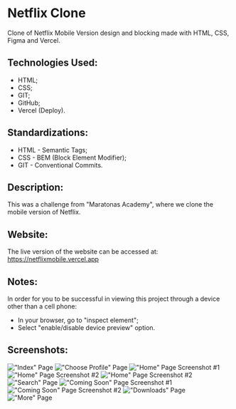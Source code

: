 # Netflix Clone

Clone of Netflix Mobile Version design and blocking made with HTML, CSS, Figma and Vercel.

## Technologies Used:
* HTML;
* CSS;
* GIT;
* GitHub;
* Vercel (Deploy).

## Standardizations:
* HTML - Semantic Tags;
* CSS - BEM (Block Element Modifier);
* GIT - Conventional Commits.

## Description:
This was a challenge from "Maratonas Academy", where we clone the mobile version of Netflix.

## Website:
The live version of the website can be accessed at: https://netflixmobile.vercel.app

## Notes:
In order for you to be successful in viewing this project through a device other than a cell phone:
* In your browser, go to "inspect element";
* Select "enable/disable device preview" option.

## Screenshots:
!["Index" Page](./screenshots/NetflixMobile_IndexPage.png)
!["Choose Profile" Page](./screenshots/NetflixMobile_ProfilePage.png)
!["Home" Page Screenshot #1](./screenshots/NetflixMobile_HomePage-01.png)
!["Home" Page Screenshot #2](./screenshots/NetflixMobile_HomePage-02.png)
!["Home" Page Screenshot #2](./screenshots/NetflixMobile_HomePage-03.png)
!["Search" Page](./screenshots/NetflixMobile_SearchPage.png)
!["Coming Soon" Page Screenshot #1](./screenshots/NetflixMobile_ComingSoonPage-01.png)
!["Coming Soon" Page Screenshot #2](./screenshots/NetflixMobile_ComingSoonPage-02.png)
!["Downloads" Page](screenshots/NetflixMobile_DownloadsPage.png)
!["More" Page](./screenshots/NetflixMobile_MorePage.png)
